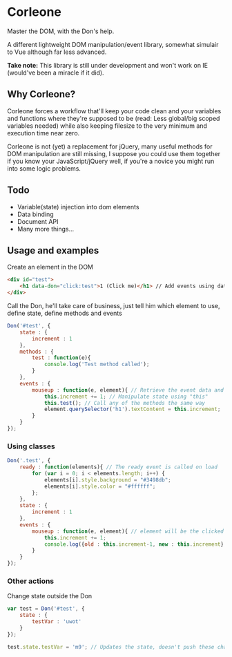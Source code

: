 # Corleone
Master the DOM, with the Don's help.

A different lightweight DOM manipulation/event library, somewhat simulair to Vue although far less advanced.

**Take note:** This library is still under development and won't work on IE (would've been a miracle if it did).

## Why Corleone?
Corleone forces a workflow that'll keep your code clean and your variables and functions where they're supposed to be (read: Less global/big scoped variables needed) while also keeping filesize to the very minimum and execution time near zero.

Corleone is not (yet) a replacement for jQuery, many useful methods for DOM manipulation are still missing, I suppose you could use them together if you know your JavaScript/jQuery well, if you're a novice you might run into some logic problems.

## Todo
- Variable(state) injection into dom elements
- Data binding
- Document API
- Many more things...

## Usage and examples
Create an element in the DOM
```html
<div id="test">
	<h1 data-don="click:test">1 (Click me)</h1> // Add events using data-don=eventName:methodName
</div>
```

Call the Don, he'll take care of business, just tell him which element to use, define state, define methods and events
```javascript
Don('#test', {
	state : {
		increment : 1
	},
	methods : {
		test : function(e){
			console.log('Test method called');
		}
	},
	events : {
		mouseup : function(e, element){ // Retrieve the event data and element (#test in this case)
			this.increment += 1; // Manipulate state using "this"
			this.test(); // Call any of the methods the same way
			element.querySelector('h1').textContent = this.increment;
		}
	}
});
```

### Using classes
```javascript
Don('.test', {
	ready : function(elements){ // The ready event is called on load
		for (var i = 0; i < elements.length; i++) {
			elements[i].style.background = "#3498db";
			elements[i].style.color = "#ffffff";
		};
	},
	state : {
		increment : 1
	},
	events : {
		mouseup : function(e, element){ // element will be the clicked element, not all elements with .test
			this.increment += 1;
			console.log({old : this.increment-1, new : this.increment}, element);
		}
	}
});
```

### Other actions
Change state outside the Don
```javascript
var test = Don('#test', {
    state : {
        testVar : 'uwot'
    }
});

test.state.testVar = 'm9'; // Updates the state, doesn't push these changes to the DOM (yet)
```




